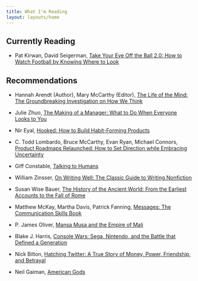 ```yaml
---
title: What I'm Reading
layout: layouts/home
---
```


## Currently Reading

- Pat Kirwan, David Seigerman, [Take Your Eye Off the Ball 2.0: How to Watch Football by Knowing Where to Look](https://www.amazon.com/gp/product/B015M9SQC2)

## Recommendations

- Hannah Arendt (Author), Mary McCarthy (Editor), [The Life of the Mind: The Groundbreaking Investigation on How We Think](https://www.amazon.com/gp/product/B00767VBBW)

- Julie Zhuo, [The Making of a Manager: What to Do When Everyone Looks to You](https://www.amazon.com/gp/product/B079WNPRL2)

- Nir Eyal, [Hooked: How to Build Habit-Forming Products](https://www.amazon.com/gp/product/B00LMGLXTS)

- C. Todd Lombardo, Bruce McCarthy, Evan Ryan, Michael Connors, [Product Roadmaps Relaunched: How to Set Direction while Embracing Uncertainty](https://www.amazon.com/gp/product/B076VX53K1)

- Giff Constable, [Talking to Humans](https://www.amazon.com/gp/product/B00NSUEUL4)

- William Zinsser, [On Writing Well: The Classic Guide to Writing Nonfiction](https://www.amazon.com/gp/product/B0090RVGW0)

- Susan Wise Bauer, [The History of the Ancient World: From the Earliest Accounts to the Fall of Rome](https://www.amazon.com/gp/product/B001PNYJ1C)

- Matthew McKay, Martha Davis, Patrick Fanning, [Messages: The Communication Skills Book](https://www.amazon.com/gp/product/1572245921)

- P. James Oliver, [Mansa Musa and the Empire of Mali](https://www.amazon.com/gp/product/B00EVA5J60)

- Blake J. Harris, [Console Wars: Sega, Nintendo, and the Battle that Defined a Generation](https://www.amazon.com/gp/product/B00FJ379XE)

- Nick Bilton, [Hatching Twitter: A True Story of Money, Power, Friendship, and Betrayal](https://www.amazon.com/gp/product/B00CDUVSQ0)

- Neil Gaiman, [American Gods](https://www.amazon.com/gp/product/B004YW4L5K)

